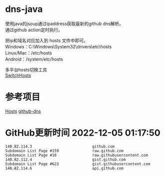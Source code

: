 # dns-java

使用java的jsoup通过ipaddress获取最新的github dns解析。  
通过github action定时执行。

把ip和域名对应加入到 hosts 文件中即可。  
Windows：C:\Windows\System32\drivers\etc\hosts  
Linux/Mac：/etc/hosts  
Android：/system/etc/hosts  

多平台hosts切换工具  
[SwitchHosts](https://github.com/oldj/SwitchHosts)

# 参考项目

[Hosts](https://github.com/JohyC/Hosts)
[github-dns](https://gitee.com/AutismSuperman/github-dns)

# GitHub更新时间 2022-12-05 01:17:50
```
140.82.114.3                           github.com
Subdomain List Page #159               raw.github.com
Subdomain List Page #10                raw.githubusercontent.com
140.82.112.4                           gist.github.com
Subdomain List Page #623               gist.githubusercontent.com
140.82.114.6                           api.github.com
```